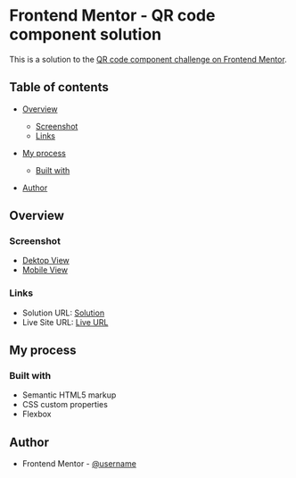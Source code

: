 # Frontend Mentor - QR code component solution

This is a solution to the [QR code component challenge on Frontend Mentor](https://www.frontendmentor.io/challenges/qr-code-component-iux_sIO_H).

## Table of contents

- [Overview](#overview)
  - [Screenshot](#screenshot)
  - [Links](#links)
- [My process](#my-process)
  - [Built with](#built-with)
  
- [Author](#author)

## Overview

### Screenshot

- [Dektop View](design-pictures\desktop.png)
- [Mobile View](desgin-pictures\mobile.png)

### Links

- Solution URL: [Solution](https://www.frontendmentor.io/profile/rony-hassan/solutions)
- Live Site URL: [Live URL](https://rony-hassan.github.io/QR-code/)

## My process

### Built with

- Semantic HTML5 markup
- CSS custom properties
- Flexbox

## Author

- Frontend Mentor - [@username](https://www.frontendmentor.io/profile/rony-hassan)
